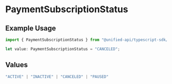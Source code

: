 # PaymentSubscriptionStatus

## Example Usage

```typescript
import { PaymentSubscriptionStatus } from "@unified-api/typescript-sdk/sdk/models/shared";

let value: PaymentSubscriptionStatus = "CANCELED";
```

## Values

```typescript
"ACTIVE" | "INACTIVE" | "CANCELED" | "PAUSED"
```